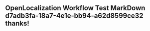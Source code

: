 <properties
ms.topic="hero-topic"
ms.test1="hero-topic"
ms.test2="test"/>

## OpenLocalization Workflow Test MarkDown d7adb3fa-18a7-4e1e-bb94-a62d8599ce32 thanks!
